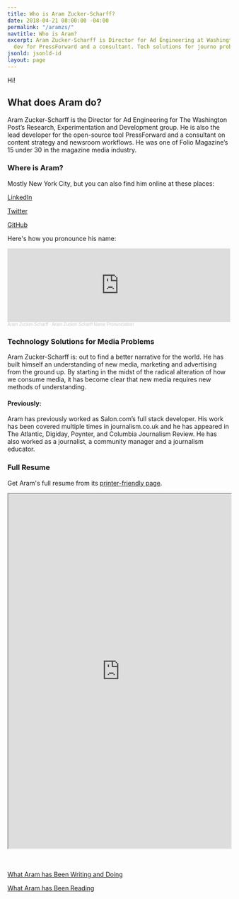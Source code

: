 ```yaml
---
title: Who is Aram Zucker-Scharff?
date: 2018-04-21 08:00:00 -04:00
permalink: "/aramzs/"
navtitle: Who is Aram?
excerpt: Aram Zucker-Scharff is Director for Ad Engineering at Washington Post, lead
  dev for PressForward and a consultant. Tech solutions for journo problems.
jsonld: jsonld-id
layout: page
---
```


Hi!

## What does Aram do?

Aram Zucker-Scharff is the Director for Ad Engineering for The Washington Post’s Research, Experimentation and Development group. He is also the lead developer for the open-source tool PressForward and a consultant on content strategy and newsroom workflows. He was one of Folio Magazine’s 15 under 30 in the magazine media industry.

### Where is Aram?

Mostly New York City, but you can also find him online at these places:

[LinkedIn](http://bit.ly/aramzs)

[Twitter](http://twitter.com/chronotope)

[GitHub](http://github.com/AramZS)

Here's how you pronounce his name: 

<iframe width="100%" height="166" scrolling="no" frameborder="no" allow="autoplay" src="https://w.soundcloud.com/player/?url=https%3A//api.soundcloud.com/tracks/651719039&color=%23ff5500&auto_play=false&hide_related=false&show_comments=true&show_user=true&show_reposts=false&show_teaser=true"></iframe><div style="font-size: 10px; color: #cccccc;line-break: anywhere;word-break: normal;overflow: hidden;white-space: nowrap;text-overflow: ellipsis; font-family: Interstate,Lucida Grande,Lucida Sans Unicode,Lucida Sans,Garuda,Verdana,Tahoma,sans-serif;font-weight: 100;"><a href="https://soundcloud.com/aramzs" title="Aram Zucker-Scharff" target="_blank" style="color: #cccccc; text-decoration: none;">Aram Zucker-Scharff</a> · <a href="https://soundcloud.com/aramzs/aram-name" title="Aram Zucker-Scharff Name Pronunciation" target="_blank" style="color: #cccccc; text-decoration: none;">Aram Zucker-Scharff Name Pronunciation</a></div> 

### Technology Solutions for Media Problems

Aram Zucker-Scharff is: out to find a better narrative for the world. He has built himself an understanding of new media, marketing and advertising from the ground up. By starting in the midst of the radical alteration of how we consume media, it has become clear that new media requires new methods of understanding.

#### Previously:

Aram has previously worked as Salon.com’s full stack developer. His work has been covered multiple times in journalism.co.uk and he has appeared in The Atlantic, Digiday, Poynter, and Columbia Journalism Review. He has also worked as a journalist, a community manager and a journalism educator.

### Full Resume

Get Aram's full resume from its [printer-friendly page](https://aramzs.github.io/resume/).
<iframe src="https://aramzs.github.io/resume/" width="100%" height="800px"></iframe>

<br /> <br />
[What Aram has Been Writing and Doing](http://aramzs.me)

[What Aram has Been Reading](http://chronoto.pe)
